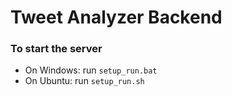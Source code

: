 # Tweet Analyzer Backend

### To start the server
* On Windows: run `setup_run.bat`
* On Ubuntu: run `setup_run.sh`
